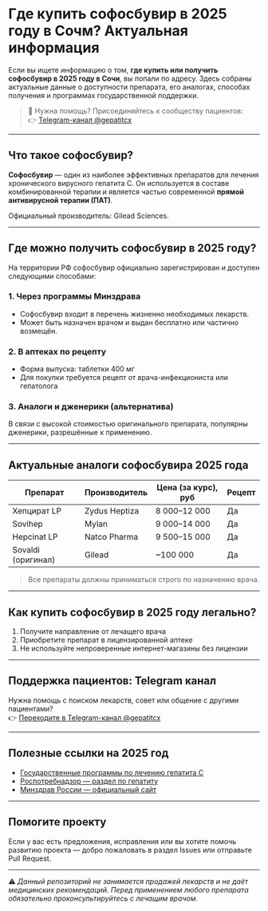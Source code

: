 # Где купить софосбувир в 2025 году в Сочм? Актуальная информация

Если вы ищете информацию о том, **где купить или получить софосбувир в 2025 году в Сочи**, вы попали по адресу. Здесь собраны актуальные данные о доступности препарата, его аналогах, способах получения и программах государственной поддержки.

> 💬 Нужна помощь? Присоединяйтесь к сообществу пациентов:  
👉 [Telegram-канал @gepatitcx](https://t.me/gepatitcx)

---

## Что такое софосбувир?

**Софосбувир** — один из наиболее эффективных препаратов для лечения хронического вирусного гепатита С. Он используется в составе комбинированной терапии и является частью современной **прямой антивирусной терапии (ПАТ)**.

Официальный производитель: Gilead Sciences.

---

## Где можно получить софосбувир в 2025 году?

На территории РФ софосбувир официально зарегистрирован и доступен следующими способами:

### 1. Через программы Минздрава
- Софосбувир входит в перечень жизненно необходимых лекарств.
- Может быть назначен врачом и выдан бесплатно или частично возмещён.

### 2. В аптеках по рецепту
- Форма выпуска: таблетки 400 мг
- Для покупки требуется рецепт от врача-инфекциониста или гепатолога

### 3. Аналоги и дженерики (альтернатива)
В связи с высокой стоимостью оригинального препарата, популярны дженерики, разрешённые к применению.

---

## Актуальные аналоги софосбувира 2025 года

| Препарат | Производитель | Цена (за курс), руб | Рецепт |
|----------|---------------|----------------------|--------|
| Хепцират LP | Zydus Heptiza | 8 000–12 000 | Да |
| Sovihep | Mylan | 9 000–14 000 | Да |
| Hepcinat LP | Natco Pharma | 9 500–15 000 | Да |
| Sovaldi (оригинал) | Gilead | ~100 000 | Да |

> Все препараты должны приниматься строго по назначению врача.

---

## Как купить софосбувир в 2025 году легально?

1. Получите направление от лечащего врача
2. Приобретите препарат в лицензированной аптеке
3. Не используйте непроверенные интернет-магазины без лицензии

---

## Поддержка пациентов: Telegram канал

Нужна помощь с поиском лекарств, совет или общение с другими пациентами?  
👉 [Переходите в Telegram-канал @gepatitcx](https://t.me/gepatitcx)

---

## Полезные ссылки на 2025 год

- [Государственные программы по лечению гепатита С](https://stopgepatit.info)
- [Роспотребнадзор — раздел по гепатиту](https://rospotrebnadzor.ru)
- [Минздрав России — официальный сайт](https://minzdrav.gov.ru)

---

## Помогите проекту

Если у вас есть предложения, исправления или вы хотите помочь развитию проекта — добро пожаловать в раздел Issues или отправьте Pull Request.

---
⚠️ *Данный репозиторий не занимается продажей лекарств и не даёт медицинских рекомендаций. Перед применением любого препарата обязательно проконсультируйтесь с лечащим врачом.*
